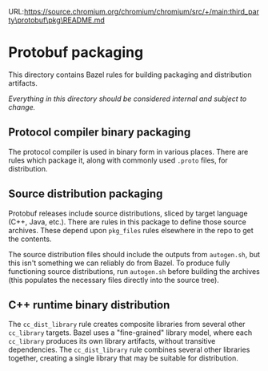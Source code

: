 URL:https://source.chromium.org/chromium/chromium/src/+/main:third_party\protobuf\pkg\README.md
# Protobuf packaging

This directory contains Bazel rules for building packaging and distribution
artifacts.

*Everything in this directory should be considered internal and subject to
change.*

## Protocol compiler binary packaging

The protocol compiler is used in binary form in various places. There are rules
which package it, along with commonly used `.proto` files, for distribution.

## Source distribution packaging

Protobuf releases include source distributions, sliced by target language (C++,
Java, etc.). There are rules in this package to define those source archives.
These depend upon `pkg_files` rules elsewhere in the repo to get the contents.

The source distribution files should include the outputs from `autogen.sh`, but
this isn't something we can reliably do from Bazel. To produce fully functioning
source distributions, run `autogen.sh` before building the archives (this
populates the necessary files directly into the source tree).

## C++ runtime binary distribution

The `cc_dist_library` rule creates composite libraries from several other
`cc_library` targets. Bazel uses a "fine-grained" library model, where each
`cc_library` produces its own library artifacts, without transitive
dependencies. The `cc_dist_library` rule combines several other libraries
together, creating a single library that may be suitable for distribution.
